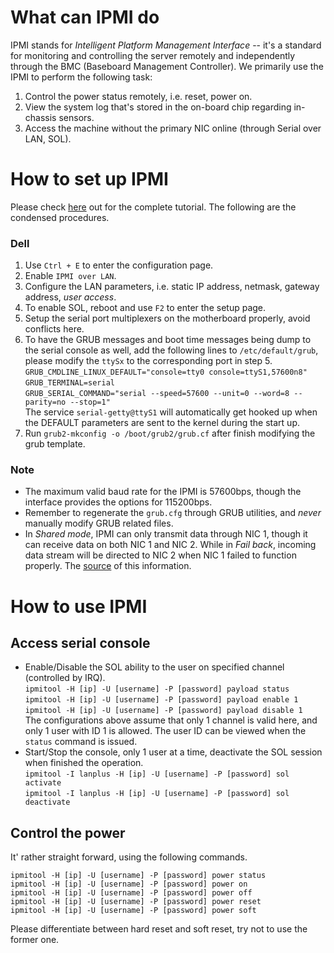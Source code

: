 # What can IPMI do
IPMI stands for _Intelligent Platform Management Interface_ -- it's a standard for monitoring and controlling the server remotely and independently through the BMC (Baseboard Management Controller). We primarily use the IPMI to perform the following task:  
1. Control the power status remotely, i.e. reset, power on.
2. View the system log that's stored in the on-board chip regarding in-chassis sensors.
3. Access the machine without the primary NIC online (through Serial over LAN, SOL).

# How to set up IPMI
Please check [here](http://www.alleft.com/sysadmin/ipmi-sol-inexpensive-remote-console/) out for the complete tutorial. The following are the condensed procedures. 

### Dell
1. Use `Ctrl + E` to enter the configuration page.
2. Enable `IPMI over LAN`. 
3. Configure the LAN parameters, i.e. static IP address, netmask, gateway address, _user access_.
4. To enable SOL, reboot and use `F2` to enter the setup page.
5. Setup the serial port multiplexers on the motherboard properly, avoid conflicts here.
6. To have the GRUB messages and boot time messages being dump to the serial console as well, add the following lines to `/etc/default/grub`, please modify the `ttySx` to the corresponding port in step 5.  
 `GRUB_CMDLINE_LINUX_DEFAULT="console=tty0 console=ttyS1,57600n8"`  
 `GRUB_TERMINAL=serial`  
 `GRUB_SERIAL_COMMAND="serial --speed=57600 --unit=0 --word=8 --parity=no --stop=1"`  
 The service `serial-getty@ttyS1` will automatically get hooked up when the DEFAULT parameters are sent to the kernel during the start up.
7. Run `grub2-mkconfig -o /boot/grub2/grub.cf` after finish modifying the grub template.

### Note
* The maximum valid baud rate for the IPMI is 57600bps, though the interface provides the options for 115200bps.
* Remember to regenerate the `grub.cfg` through GRUB utilities, and _never_ manually modify GRUB related files.
* In _Shared mode_, IPMI can only transmit data through NIC 1, though it can receive data on both NIC 1 and NIC 2. While in _Fail back_, incoming data stream will be directed to NIC 2 when NIC 1 failed to function properly. The [source](http://lists.us.dell.com/pipermail/linux-poweredge/2006-September/027244.html) of this information.

# How to use IPMI
## Access serial console
* Enable/Disable the SOL ability to the user on specified channel (controlled by IRQ).  
 `ipmitool -H [ip] -U [username] -P [password] payload status`  
 `ipmitool -H [ip] -U [username] -P [password] payload enable 1`  
 `ipmitool -H [ip] -U [username] -P [password] payload disable 1`  
 The configurations above assume that only 1 channel is valid here, and only 1 user with ID 1 is allowed. The user ID can be viewed when the `status` command is issued.
* Start/Stop the console, only 1 user at a time, deactivate the SOL session when finished the operation.  
 `ipmitool -I lanplus -H [ip] -U [username] -P [password] sol activate`  
 `ipmitool -I lanplus -H [ip] -U [username] -P [password] sol deactivate`  

## Control the power
It' rather straight forward, using the following commands.
```
ipmitool -H [ip] -U [username] -P [password] power status
ipmitool -H [ip] -U [username] -P [password] power on
ipmitool -H [ip] -U [username] -P [password] power off
ipmitool -H [ip] -U [username] -P [password] power reset
ipmitool -H [ip] -U [username] -P [password] power soft
```
Please differentiate between hard reset and soft reset, try not to use the former one.
